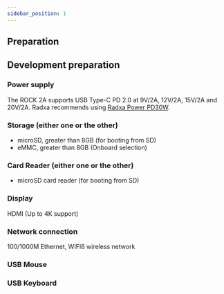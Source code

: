 ```yaml
---
sidebar_position: 1
---
```


## Preparation

## Development preparation

<Tabs queryString="target">

<TabItem value="necessary item" label="necessary">

### Power supply

The ROCK 2A supports USB Type-C PD 2.0 at 9V/2A, 12V/2A, 15V/2A and 20V/2A. Radxa recommends using [Radxa Power PD30W](../../../../accessories/pd_30w.md).

### Storage (either one or the other)

- microSD, greater than 8GB (for booting from SD)
- eMMC, greater than 8GB (Onboard selection)

### Card Reader (either one or the other)

- microSD card reader (for booting from SD)

</TabItem>

<TabItem value="non essential" label="Non essential">

### Display

HDMI (Up to 4K support)

### Network connection

100/1000M Ethernet, WIFI6 wireless network

### USB Mouse

### USB Keyboard

</TabItem>

</Tabs>
